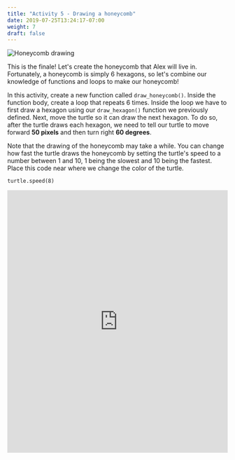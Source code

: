 ```yaml
---
title: "Activity 5 - Drawing a honeycomb"
date: 2019-07-25T13:24:17-07:00
weight: 7
draft: false
---
```


![Honeycomb drawing](../media/turtle-honeycomb.png)

This is the finale! Let's create the honeycomb that Alex will live in. Fortunately, a honeycomb is simply 6 hexagons, so let's combine our knowledge of functions and loops to make our honeycomb! 

In this activity, create a new function called `draw_honeycomb()`. Inside the function body, create a loop that repeats 6 times. Inside the loop we have to first draw a hexagon using our `draw_hexagon()` function we previously defined. Next, move the turtle so it can draw the next hexagon. To do so, after the turtle draws each hexagon, we need to tell our turtle to move forward **50 pixels** and then turn right **60 degrees**. 

Note that the drawing of the honeycomb may take a while. You can change how fast the turtle draws the honeycomb by setting the turtle's speed to a number between 1 and 10, 1 being the slowest and 10 being the fastest. Place this code near where we change the color of the turtle.

```
turtle.speed(8)
```

<iframe height="600px" width="100%" src="https://repl.it/@nuevofoundation/PythonWithTurtleActivity5?lite=true" scrolling="no" frameborder="no" allowtransparency="true" allowfullscreen="true" sandbox="allow-forms allow-pointer-lock allow-popups allow-same-origin allow-scripts allow-modals"></iframe>
